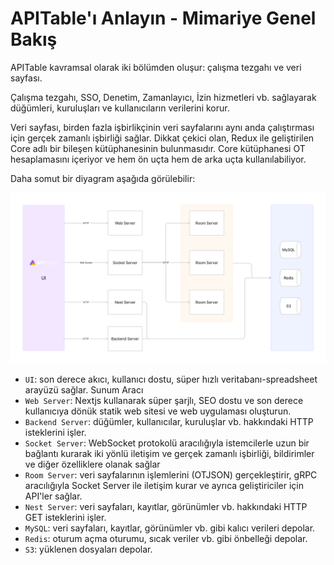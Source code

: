 # APITable'ı Anlayın - Mimariye Genel Bakış

APITable kavramsal olarak iki bölümden oluşur: çalışma tezgahı ve veri sayfası.

Çalışma tezgahı, SSO, Denetim, Zamanlayıcı, İzin hizmetleri vb. sağlayarak düğümleri, kuruluşları ve kullanıcıların verilerini korur.

Veri sayfası, birden fazla işbirlikçinin veri sayfalarını aynı anda çalıştırması için gerçek zamanlı işbirliği sağlar. Dikkat çekici olan, Redux ile geliştirilen Core adlı bir bileşen kütüphanesinin bulunmasıdır. Core kütüphanesi OT hesaplamasını içeriyor ve hem ön uçta hem de arka uçta kullanılabiliyor.

Daha somut bir diyagram aşağıda görülebilir:

![Architecture Overview](../static/architecture-overview.png)

- `UI`: son derece akıcı, kullanıcı dostu, süper hızlı veritabanı-spreadsheet arayüzü sağlar.  <canvas> Sunum Aracı
- `Web Server`: Nextjs kullanarak süper şarjlı, SEO dostu ve son derece kullanıcıya dönük statik web sitesi ve web uygulaması oluşturun.
- `Backend Server`: düğümler, kullanıcılar, kuruluşlar vb. hakkındaki HTTP isteklerini işler.
- `Socket Server`: WebSocket protokolü aracılığıyla istemcilerle uzun bir bağlantı kurarak iki yönlü iletişim ve gerçek zamanlı işbirliği, bildirimler ve diğer özelliklere olanak sağlar
- `Room Server`: veri sayfalarının işlemlerini (OTJSON) gerçekleştirir, gRPC aracılığıyla Socket Server ile iletişim kurar ve ayrıca geliştiriciler için API'ler sağlar.
- `Nest Server`: veri sayfaları, kayıtlar, görünümler vb. hakkındaki HTTP GET isteklerini işler.
- `MySQL`: veri sayfaları, kayıtlar, görünümler vb. gibi kalıcı verileri depolar.
- `Redis`: oturum açma oturumu, sıcak veriler vb. gibi önbelleği depolar.
- `S3`: yüklenen dosyaları depolar.